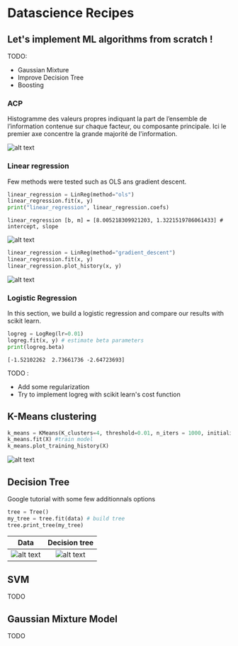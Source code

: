 # Datascience Recipes

## Let's implement ML algorithms from scratch !
TODO:
* Gaussian Mixture
* Improve Decision Tree
* Boosting


### ACP

Histogramme des valeurs propres indiquant la part de l’ensemble de l’information contenue sur chaque facteur, ou composante principale. Ici le premier axe concentre la grande majorité de l'information.

![alt text](https://i.imgur.com/QpvXWgL.png)

### Linear regression

Few methods were tested such as OLS ans gradient descent.

```python
linear_regression = LinReg(method="ols")
linear_regression.fit(x, y)
print("linear_regression", linear_regression.coefs)
```

```
linear_regression [b, m] = [8.005218309921203, 1.3221519786061433] # intercept, slope
```

![alt text](https://i.imgur.com/LTrwkMk.png)

```python
linear_regression = LinReg(method="gradient_descent")
linear_regression.fit(x, y)
linear_regression.plot_history(x, y)
```

![alt text](https://i.imgur.com/FlEYTl1.gif)

### Logistic Regression

In this section, we build a logistic regression and compare our results with scikit learn.

```python
logreg = LogReg(lr=0.01)
logreg.fit(x, y) # estimate beta parameters
print(logreg.beta)
```

```
[-1.52102262  2.73661736 -2.64723693]
```

TODO :

* Add some regularization
* Try to implement logreg with scikit learn's cost function

## K-Means clustering

```python
k_means = KMeans(K_clusters=4, threshold=0.01, n_iters = 1000, initialization="forgy")
k_means.fit(X) #train model
k_means.plot_training_history(X)
```

![alt text](https://i.imgur.com/yeC5aJ4.gif)

## Decision Tree

Google tutorial with some few additionnals options

```python
tree = Tree()
my_tree = tree.fit(data) # build tree
tree.print_tree(my_tree)
```

Data                                                                                       |  Decision tree
:--------------------------------------------------------------------------------------------:|:----------------------------------------------------------------------------------------------------:
![alt text](https://i.imgur.com/xjD9F4c.png)  |  ![alt text](https://i.imgur.com/AH60Vo9.png)

## SVM

TODO

## Gaussian Mixture Model

TODO
